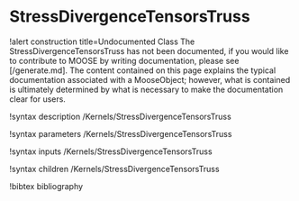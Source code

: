 <!-- MOOSE Documentation Stub: Remove this when content is added. -->

# StressDivergenceTensorsTruss

!alert construction title=Undocumented Class
The StressDivergenceTensorsTruss has not been documented, if you would like to contribute to MOOSE by
writing documentation, please see [/generate.md]. The content contained on this page explains
the typical documentation associated with a MooseObject; however, what is contained is ultimately
determined by what is necessary to make the documentation clear for users.

!syntax description /Kernels/StressDivergenceTensorsTruss

!syntax parameters /Kernels/StressDivergenceTensorsTruss

!syntax inputs /Kernels/StressDivergenceTensorsTruss

!syntax children /Kernels/StressDivergenceTensorsTruss

!bibtex bibliography
